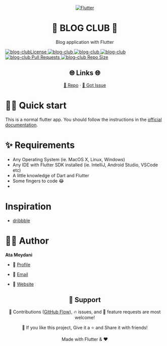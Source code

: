 <p align="center">
	<a href="https://flutter.dev/" title="blog club">
	    <picture>
	      <source media="(prefers-color-scheme: dark)" srcset="https://storage.googleapis.com/cms-storage-bucket/6e19fee6b47b36ca613f.png">
	      <img alt="Flutter" src="https://cdn.dribbble.com/users/1729247/screenshots/15039580/media/99fe09c592bd0b0d8791b88539b0a1ac.png">
	    </picture>
	</a>
	<h1 align="center">🌟 BLOG CLUB 🌟</h1>
	<p align="center">
    Blog application with Flutter
	    <br>
</p>

<a href="https://github.com/AtaMeydani/blog-club/blob/main/LICENSE" title="License">
<img src="https://img.shields.io/github/license/AtaMeydani/blog-club?label=License&logo=Github&style=flat-square" alt="blog-clubLicense"/>
</a>
<a href="https://github.com/AtaMeydani/blog-club
/fork" title="Forks">
<img src="https://img.shields.io/github/forks/AtaMeydani/blog-club?label=Forks&logo=Github&style=flat-square" alt="blog-club"/>
</a>
<a href="https://github.com/AtaMeydani/blog-club/stargazers" title="Stars">
<img src="https://img.shields.io/github/stars/AtaMeydani/blog-club?label=Stars&logo=Github&style=flat-square" alt="blog-club"/>
</a>
<a href="https://github.com/AtaMeydani/blog-club/issues" title="Issues">
<img src="https://img.shields.io/github/issues/AtaMeydani/blog-club?label=Issues&logo=Github&style=flat-square" alt="blog-club"/>
</a>
<a href="https://github.com/AtaMeydani/blog-club/pulls" title="Pull Requests">
<img src="https://img.shields.io/github/issues-pr/AtaMeydani/blog-club?label=Pull%20Requests&logo=Github&style=flat-square" alt="blog-club Pull Requests"/>
</a>
<a href="https://github.com/AtaMeydani/blog-club" title="Repo Size">
<img src="https://img.shields.io/github/repo-size/AtaMeydani/blog-club?label=Repo%20Size&logo=Github&style=flat-square" alt="blog-club Repo Size"/>
</a>

<h2 align="center">🌐 Links 🌐</h2>
<p align="center">
    <a href="https://github.com/AtaMeydani/blog-club" title="blog-club">📂 Repo</a>
    ·
    <a href="https://github.com/AtaMeydani/blog-club/issues/new/choose" title="🐛Report Bug/🎊Request Feature">🚀 Got Issue</a>
</p>


# 🐱‍🏍 Quick start

This is a normal flutter app. You should follow the instructions in the [official documentation](https://flutter.io/docs/get-started/install).

# ✨ Requirements
- Any Operating System (ie. MacOS X, Linux, Windows)
- Any IDE with Flutter SDK installed (ie. IntelliJ, Android Studio, VSCode etc)
- A little knowledge of Dart and Flutter
- Some fingers to code 😂
- 
# Inspiration
* <a href="https://dribbble.com/shots/15039580-BLOG-CLUB-Blog-UI-kit-Freebie"> dribbble</a> 

#  🧑🏻 Author

**Ata Meydani**

- 🌌 [Profile](https://github.com/AtaMeydani "AtaMeydani")

- 🏮 [Email](miratameydani@gmail.com?subject=Hi%20from%20flutter-example-app "Hi!")

- 🦁 [Website](https://ata.in "Welcome")

<h2 align="center">🤝 Support</h2>

<p align="center">🎀 Contributions (<a href="https://guides.github.com/introduction/flow" title="GitHub flow">GitHub Flow</a>), 🔥 issues, and 🥮 feature requests are most welcome!</p>

<p align="center">💙 If you like this project, Give it a ⭐ and Share it with friends!</p>

<p align="center">Made with Flutter & ❤️</p>